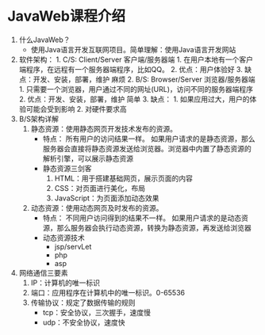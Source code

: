 # JavaWeb课程介绍

1. 什么JavaWeb？
   * 使用Java语言开发互联网项目。简单理解：使用Java语言开发网站
2. 软件架构：
    	1. C/S: Client/Server 客户端/服务器端
         	1. 在用户本地有一个客户端程序，在远程有一个服务器端程序，比如QQ。
         	2. 优点：用户体验好
         	3. 缺点：开发、安装，部署，维护 麻烦
    	2. B/S: Browser/Server 浏览器/服务器端
         	1. 只需要一个浏览器，用户通过不同的网址(URL)，访问不同的服务器端程序
         	2. 优点：开发、安装，部署，维护 简单
         	3. 缺点：
              	1. 如果应用过大，用户的体验可能会受到影响
              	2. 对硬件要求高
3. B/S架构详解
   1. 静态资源：使用静态网页开发技术发布的资源。
      * 特点：
        所有用户的访问结果一样。
        如果用户请求的是静态资源，那么服务器会直接将静态资源发送给浏览器。浏览器中内置了静态资源的解析引擎，可以展示静态资源
      * 静态资源三剑客
        1. HTML：用于搭建基础网页，展示页面的内容
        2. CSS：对页面进行美化，布局
        3. JavaScript：为页面添加动态效果
   2. 动态资源：使用动态网页及时发布的资源。
      * 特点：
        不同用户访问得到的结果不一样。
        如果用户请求的是动态资源，那么服务器会执行动态资源，转换为静态资源，再发送给浏览器
      * 动态资源技术
        * jsp/servLet
        * php
        * asp
4. 网络通信三要素
    1. IP：计算机的唯一标识
    2. 端口：应用程序在计算机中的唯一标识。0-65536
    3. 传输协议：规定了数据传输的规则
       * tcp：安全协议，三次握手，速度慢
       * udp：不安全协议，速度快







